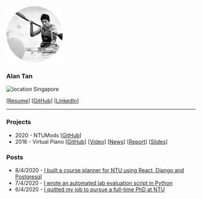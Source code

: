 <img src="./profile_pic.png" width="150px">

### Alan Tan

![location](https://d3nn82uaxijpm6.cloudfront.net/assets/svg/icon-location-de7eda14153bd76c2bf3928335ec7188a4f2b0eaea2743d73a68f5b6b11a8d4a.svg) Singapore

[[Resume](https://docs.google.com/document/d/1NeTUAE8KsCUVQrlmhDdjLFS-0qwqHZN4qspAl3VLD2Q/edit)]
[[GitHub](https://github.com/alanwuha)]
[[LinkedIn](https://www.linkedin.com/in/alanwuha/)]

---

### Projects

- 2020 - NTUMods
[[GitHub](https://github.com/alanwuha/ntumods)]
- 2016 - Virtual Piano
[[GitHub](https://github.com/alanwuha/virtual-piano)]
[[Video](https://www.youtube.com/watch?v=YjFS944_Vl4)]
[[News](http://scse.ntu.edu.sg/NewsnEvents/Pages/News-Detail.aspx?news=067b6f2f-27ec-409a-a38a-3b61e6ccd129)]
[[Report](https://docs.google.com/document/d/1GYiKimrhumRyQGITo2OWcA_YV94Udv0gRgKmAjKgGwE/edit?usp=sharing)]
[[Slides](https://docs.google.com/presentation/d/1JQqFbdLq8pyUItP8OQpeC4iTftyl53VYoEmhwIUfFBc/edit)]

### Posts

- 8/4/2020 - [I built a course planner for NTU using React, Django and Postgresql](https://github.com/alanwuha)
- 7/4/2020 - [I wrote an automated lab evaluation script in Python](https://github.com/alanwuha)
- 6/4/2020 - [I quitted my job to pursue a full-time PhD at NTU](https://github.com/alanwuha)
